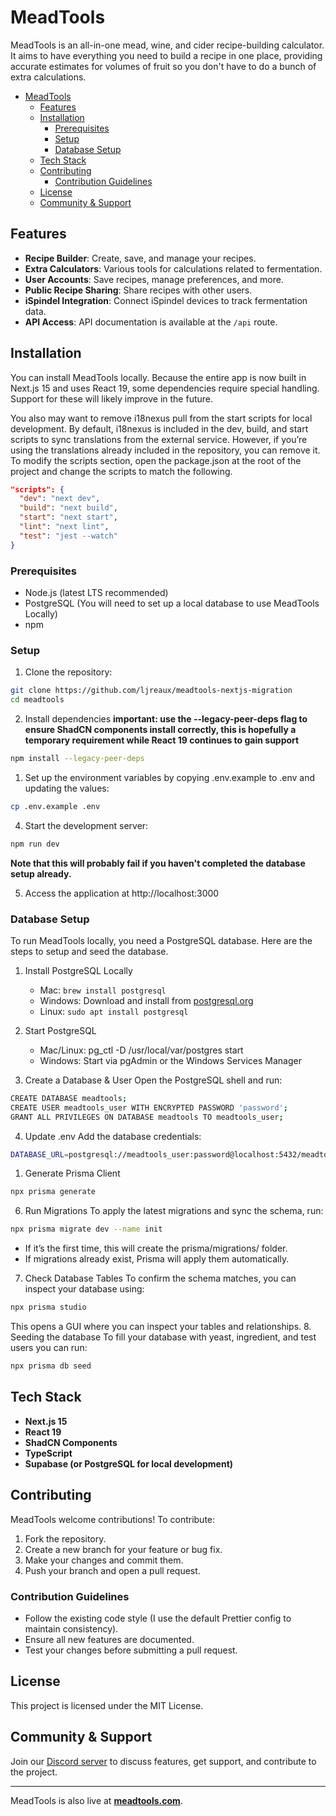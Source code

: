 # MeadTools

MeadTools is an all-in-one mead, wine, and cider recipe-building calculator. It aims to have everything you need to build a recipe in one place, providing accurate estimates for volumes of fruit so you don't have to do a bunch of extra calculations.

- [MeadTools](#meadtools)
  - [Features](#features)
  - [Installation](#installation)
    - [Prerequisites](#prerequisites)
    - [Setup](#setup)
    - [Database Setup](#database-setup)
  - [Tech Stack](#tech-stack)
  - [Contributing](#contributing)
    - [Contribution Guidelines](#contribution-guidelines)
  - [License](#license)
  - [Community \& Support](#community--support)

## Features

- **Recipe Builder**: Create, save, and manage your recipes.
- **Extra Calculators**: Various tools for calculations related to fermentation.
- **User Accounts**: Save recipes, manage preferences, and more.
- **Public Recipe Sharing**: Share recipes with other users.
- **iSpindel Integration**: Connect iSpindel devices to track fermentation data.
- **API Access**: API documentation is available at the `/api` route.

## Installation

You can install MeadTools locally. Because the entire app is now built in Next.js 15 and uses React 19, some dependencies require special handling. Support for these will likely improve in the future.

You also may want to remove i18nexus pull from the start scripts for local development. By default, i18nexus is included in the dev, build, and start scripts to sync translations from the external service. However, if you’re using the translations already included in the repository, you can remove it. To modify the scripts section, open the package.json at the root of the project and change the scripts to match the following.

```json
"scripts": {
  "dev": "next dev",
  "build": "next build",
  "start": "next start",
  "lint": "next lint",
  "test": "jest --watch"
}
```

### Prerequisites

- Node.js (latest LTS recommended)
- PostgreSQL (You will need to set up a local database to use MeadTools Locally)
- npm

### Setup

1. Clone the repository:

```sh
git clone https://github.com/ljreaux/meadtools-nextjs-migration
cd meadtools
```

2. Install dependencies
   **important: use the --legacy-peer-deps flag to ensure ShadCN components install correctly, this is hopefully a temporary requirement while React 19 continues to gain support**

```sh
npm install --legacy-peer-deps
```

1. Set up the environment variables by copying .env.example to .env and updating the values:

```sh
cp .env.example .env
```

4. Start the development server:

```sh
npm run dev
```

**Note that this will probably fail if you haven't completed the database setup already.**

5. Access the application at http://localhost:3000

### Database Setup

To run MeadTools locally, you need a PostgreSQL database. Here are the steps to setup and seed the database.

1. Install PostgreSQL Locally

   - Mac: `brew install postgresql`
   - Windows: Download and install from [postgresql.org](https://www.postgresql.org/)
   - Linux: `sudo apt install postgresql`

2. Start PostgreSQL
   - Mac/Linux: pg_ctl -D /usr/local/var/postgres start
   - Windows: Start via pgAdmin or the Windows Services Manager
3. Create a Database & User
   Open the PostgreSQL shell and run:

```sh
CREATE DATABASE meadtools;
CREATE USER meadtools_user WITH ENCRYPTED PASSWORD 'password';
GRANT ALL PRIVILEGES ON DATABASE meadtools TO meadtools_user;
```

4. Update .env
   Add the database credentials:

```sh
DATABASE_URL=postgresql://meadtools_user:password@localhost:5432/meadtools
```

1. Generate Prisma Client

```sh
npx prisma generate
```

6. Run Migrations
   To apply the latest migrations and sync the schema, run:

```sh
npx prisma migrate dev --name init
```

- If it’s the first time, this will create the prisma/migrations/ folder.
- If migrations already exist, Prisma will apply them automatically.

7. Check Database Tables
   To confirm the schema matches, you can inspect your database using:

```sh
npx prisma studio
```

This opens a GUI where you can inspect your tables and relationships. 8. Seeding the database
To fill your database with yeast, ingredient, and test users you can run:

```sh
npx prisma db seed
```

## Tech Stack

- **Next.js 15**
- **React 19**
- **ShadCN Components**
- **TypeScript**
- **Supabase (or PostgreSQL for local development)**

## Contributing

MeadTools welcome contributions! To contribute:

1. Fork the repository.
2. Create a new branch for your feature or bug fix.
3. Make your changes and commit them.
4. Push your branch and open a pull request.

### Contribution Guidelines

- Follow the existing code style (I use the default Prettier config to maintain consistency).
- Ensure all new features are documented.
- Test your changes before submitting a pull request.

## License

This project is licensed under the MIT License.

## Community & Support

Join our [Discord server](#https://discord.gg/Wbx9DWWqFC) to discuss features, get support, and contribute to the project.

---

MeadTools is also live at **[meadtools.com](https://meadtools.com)**.
